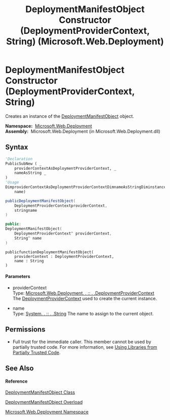 ﻿---
title: DeploymentManifestObject Constructor (DeploymentProviderContext, String) (Microsoft.Web.Deployment)
TOCTitle: DeploymentManifestObject Constructor (DeploymentProviderContext, String)
ms:assetid: M:Microsoft.Web.Deployment.DeploymentManifestObject.#ctor(Microsoft.Web.Deployment.DeploymentProviderContext,System.String)
ms:mtpsurl: https://msdn.microsoft.com/en-us/library/microsoft.web.deployment.deploymentmanifestobject.deploymentmanifestobject(v=VS.90)
ms:contentKeyID: 20209007
ms.date: 05/02/2012
mtps_version: v=VS.90
dev_langs:
- vb
- csharp
- c++
- jscript
api_location:
- Microsoft.Web.Deployment.dll
api_name:
- Microsoft.Web.Deployment.DeploymentManifestObject..ctor
api_type:
- Managed
topic_type:
- apiref
- kbSyntax
product_family_name: VS
ROBOTS: INDEX,FOLLOW
---

# DeploymentManifestObject Constructor (DeploymentProviderContext, String)

Creates an instance of the [DeploymentManifestObject](deploymentmanifestobject-class-microsoft-web-deployment.md) object.

**Namespace:**  [Microsoft.Web.Deployment](microsoft-web-deployment-namespace.md)  
**Assembly:**  Microsoft.Web.Deployment (in Microsoft.Web.Deployment.dll)

## Syntax

``` vb
'Declaration
PublicSubNew ( _
    providerContextAsDeploymentProviderContext, _
    nameAsString _
)
'Usage
DimproviderContextAsDeploymentProviderContextDimnameAsStringDiminstanceAs NewDeploymentManifestObject(providerContext, _
    name)
```

``` csharp
publicDeploymentManifestObject(
    DeploymentProviderContextproviderContext,
    stringname
)
```

``` c++
public:
DeploymentManifestObject(
    DeploymentProviderContext^ providerContext, 
    String^ name
)
```

``` jscript
publicfunctionDeploymentManifestObject(
    providerContext : DeploymentProviderContext, 
    name : String
)
```

#### Parameters

  - providerContext  
    Type: [Microsoft.Web.Deployment. . :: . .DeploymentProviderContext](deploymentprovidercontext-class-microsoft-web-deployment.md)  
    The [DeploymentProviderContext](deploymentprovidercontext-class-microsoft-web-deployment.md) used to create the current instance.  

<!-- end list -->

  - name  
    Type: [System. . :: . .String](https://msdn.microsoft.com/en-us/library/s1wwdcbf\(v=vs.90\))  
    The name to assign to the current object.  

## Permissions

  - Full trust for the immediate caller. This member cannot be used by partially trusted code. For more information, see [Using Libraries from Partially Trusted Code](https://msdn.microsoft.com/en-us/library/8skskf63\(v=vs.90\)).

## See Also

#### Reference

[DeploymentManifestObject Class](deploymentmanifestobject-class-microsoft-web-deployment.md)

[DeploymentManifestObject Overload](deploymentmanifestobject-constructor-microsoft-web-deployment.md)

[Microsoft.Web.Deployment Namespace](microsoft-web-deployment-namespace.md)

